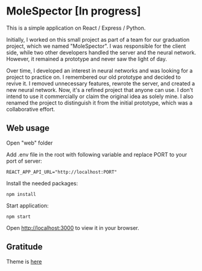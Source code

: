 # MoleSpector [In progress]

This is a simple application on React / Express / Python.

Initially, I worked on this small project as part of a team for our graduation project, which we named "MoleSpector". I was responsible for the client side, while two other developers handled the server and the neural network. However, it remained a prototype and never saw the light of day.

Over time, I developed an interest in neural networks and was looking for a project to practice on. I remembered our old prototype and decided to revive it. I removed unnecessary features, rewrote the server, and created a new neural network. Now, it's a refined project that anyone can use. I don't intend to use it commercially or claim the original idea as solely mine. I also renamed the project to distinguish it from the initial prototype, which was a collaborative effort.

## Web usage

Open "web" folder

Add .env file in the root with following variable and replace PORT to your port of server:

```
REACT_APP_API_URL="http://localhost:PORT"
```

Install the needed packages:

```
npm install
```

Start application:

```
npm start
```

Open [http://localhost:3000](http://localhost:3000) to view it in your browser.

## Gratitude

Theme is [here](https://bootstrapmade.com/medilab-free-medical-bootstrap-theme/)

